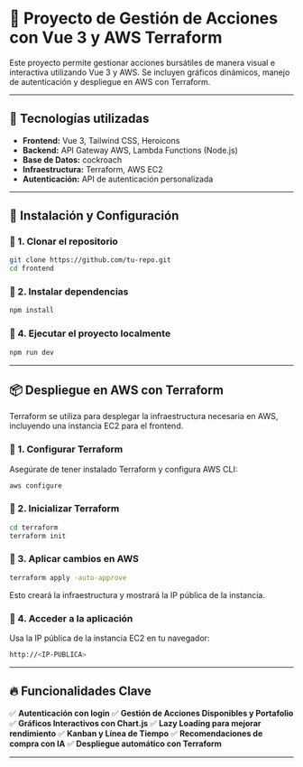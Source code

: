 # 📌 Proyecto de Gestión de Acciones con Vue 3 y AWS Terraform

Este proyecto permite gestionar acciones bursátiles de manera visual e interactiva utilizando Vue 3 y AWS. Se incluyen gráficos dinámicos, manejo de autenticación y despliegue en AWS con Terraform.

---

## 🚀 Tecnologías utilizadas

- **Frontend:** Vue 3, Tailwind CSS, Heroicons
- **Backend:** API Gateway AWS, Lambda Functions (Node.js)
- **Base de Datos:** cockroach
- **Infraestructura:** Terraform, AWS EC2
- **Autenticación:** API de autenticación personalizada

---

## 🔧 Instalación y Configuración

### 📌 1. Clonar el repositorio
```bash
git clone https://github.com/tu-repo.git
cd frontend
```

### 📌 2. Instalar dependencias
```bash
npm install
```

### 📌 4. Ejecutar el proyecto localmente
```bash
npm run dev
```

---

## 📦 Despliegue en AWS con Terraform

Terraform se utiliza para desplegar la infraestructura necesaria en AWS, incluyendo una instancia EC2 para el frontend.

### 📌 1. Configurar Terraform
Asegúrate de tener instalado Terraform y configura AWS CLI:
```bash
aws configure
```

### 📌 2. Inicializar Terraform
```bash
cd terraform
terraform init
```

### 📌 3. Aplicar cambios en AWS
```bash
terraform apply -auto-approve
```
Esto creará la infraestructura y mostrará la IP pública de la instancia.

### 📌 4. Acceder a la aplicación
Usa la IP pública de la instancia EC2 en tu navegador:
```bash
http://<IP-PUBLICA>
```

---

## 🔥 Funcionalidades Clave

✅ **Autenticación con login**
✅ **Gestión de Acciones Disponibles y Portafolio**
✅ **Gráficos Interactivos con Chart.js**
✅ **Lazy Loading para mejorar rendimiento**
✅ **Kanban y Línea de Tiempo**
✅ **Recomendaciones de compra con IA**
✅ **Despliegue automático con Terraform**

---

